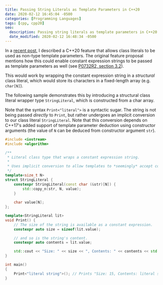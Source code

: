 ```yaml
---
title: Passing String Literals as Template Parameters in C++20
date: 2020-02-12 16:45:04 -0500
categories: [Programming Languages]
tags: [cpp, cpp20]
seo:
  description: Passing string literals as template parameters in C++20
  date_modified: 2020-02-12 16:48:34 -0500
---
```


In a [recent post](/posts/cpp20-class-as-non-type-template-param/), I described a C++20 feature that allows class literals to be used as non-type template parameters. The original feature proposal mentions how this could enable constant expression strings to be passed as template parameters as well (see [P0732R2, section 3.2](http://www.open-std.org/jtc1/sc22/wg21/docs/papers/2018/p0732r2.pdf)).

This would work by wrapping the constant expression string in a *structural* class literal, which would store its characters in a fixed-length array (e.g. `char[N]`).

The following sample demonstrates this by introducing a structural class literal wrapper type
`StringLiteral`, which is constructed from a char array.

Note that the syntax `Print<"literal">` is a syntactic sugar. The string is not being passed *directly* to `Print`, but rather undergoes an implicit conversion to our class literal `StringLiteral`. Note that this conversion depends on C++17's added support of template parameter deduction using constructor arguments (the value of `N` can be deduced from constructor argument `str`).

```c++
#include <iostream>
#include <algorithm>

/**
 * Literal class type that wraps a constant expression string.
 *
 * Uses implicit conversion to allow templates to *seemingly* accept constant strings.
 */
template<size_t N>
struct StringLiteral {
    constexpr StringLiteral(const char (&str)[N]) {
        std::copy_n(str, N, value);
    }
    
    char value[N];
};

template<StringLiteral lit>
void Print() {
    // The size of the string is available as a constant expression.
    constexpr auto size = sizeof(lit.value);

    // and so is the string's content.
    constexpr auto contents = lit.value;

    std::cout << "Size: " << size << ", Contents: " << contents << std::endl;
}

int main()
{
    Print<"literal string">(); // Prints "Size: 15, Contents: literal string"
}
```
